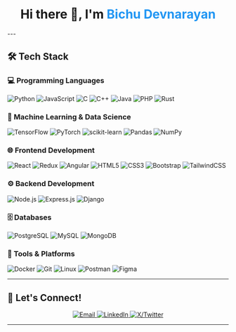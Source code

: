 <h1 align="center">Hi there 👋, I'm <span style="color:#2196F3;">Bichu Devnarayan</span></h1>
---

## 🛠️ Tech Stack

### 💻 Programming Languages
![Python](https://img.shields.io/badge/-Python-181717?style=flat&logo=python&logoColor=3776AB)
![JavaScript](https://img.shields.io/badge/-JavaScript-181717?style=flat&logo=javascript&logoColor=F7DF1E)
![C](https://img.shields.io/badge/-C-181717?style=flat&logo=c&logoColor=00599C)
![C++](https://img.shields.io/badge/-C++-181717?style=flat&logo=c%2B%2B&logoColor=00599C)
![Java](https://img.shields.io/badge/-Java-181717?style=flat&logo=java&logoColor=ED8B00)
![PHP](https://img.shields.io/badge/-PHP-181717?style=flat&logo=php&logoColor=777BB4)
![Rust](https://img.shields.io/badge/-Rust-181717?style=flat&logo=rust&logoColor=white)

### 🧠 Machine Learning & Data Science
![TensorFlow](https://img.shields.io/badge/-TensorFlow-181717?style=flat&logo=tensorflow&logoColor=FF6F00)
![PyTorch](https://img.shields.io/badge/-PyTorch-181717?style=flat&logo=pytorch&logoColor=EE4C2C)
![scikit-learn](https://img.shields.io/badge/-Scikit--Learn-181717?style=flat&logo=scikit-learn&logoColor=F7931E)
![Pandas](https://img.shields.io/badge/-Pandas-181717?style=flat&logo=pandas&logoColor=150458)
![NumPy](https://img.shields.io/badge/-NumPy-181717?style=flat&logo=numpy&logoColor=013243)

### 🌐 Frontend Development
![React](https://img.shields.io/badge/-React-181717?style=flat&logo=react&logoColor=61DAFB)
![Redux](https://img.shields.io/badge/-Redux-181717?style=flat&logo=redux&logoColor=764ABC)
![Angular](https://img.shields.io/badge/-Angular-181717?style=flat&logo=angular&logoColor=DD0031)
![HTML5](https://img.shields.io/badge/-HTML5-181717?style=flat&logo=html5&logoColor=E34F26)
![CSS3](https://img.shields.io/badge/-CSS3-181717?style=flat&logo=css3&logoColor=1572B6)
![Bootstrap](https://img.shields.io/badge/-Bootstrap-181717?style=flat&logo=bootstrap&logoColor=563D7C)
![TailwindCSS](https://img.shields.io/badge/-TailwindCSS-181717?style=flat&logo=tailwind-css&logoColor=38B2AC)

### ⚙️ Backend Development
![Node.js](https://img.shields.io/badge/-Node.js-181717?style=flat&logo=node.js&logoColor=339933)
![Express.js](https://img.shields.io/badge/-Express.js-181717?style=flat&logo=express&logoColor=white)
![Django](https://img.shields.io/badge/-Django-181717?style=flat&logo=django&logoColor=092E20)

### 🗄️ Databases
![PostgreSQL](https://img.shields.io/badge/-PostgreSQL-181717?style=flat&logo=postgresql&logoColor=336791)
![MySQL](https://img.shields.io/badge/-MySQL-181717?style=flat&logo=mysql&logoColor=005C84)
![MongoDB](https://img.shields.io/badge/-MongoDB-181717?style=flat&logo=mongodb&logoColor=47A248)

### 🧰 Tools & Platforms
![Docker](https://img.shields.io/badge/-Docker-181717?style=flat&logo=docker&logoColor=2496ED)
![Git](https://img.shields.io/badge/-Git-181717?style=flat&logo=git&logoColor=F05032)
![Linux](https://img.shields.io/badge/-Linux-181717?style=flat&logo=linux&logoColor=FCC624)
![Postman](https://img.shields.io/badge/-Postman-181717?style=flat&logo=postman&logoColor=FF6C37)
![Figma](https://img.shields.io/badge/-Figma-181717?style=flat&logo=figma&logoColor=F24E1E)

---

## 🤝 Let's Connect!

<p align="center">
  <a href="mailto:bichudnarayan@gmail.com">
    <img src="https://img.shields.io/badge/Email-D14836?style=for-the-badge&logo=gmail&logoColor=white" alt="Email"/>
  </a>
  <a href="https://www.linkedin.com/in/bichu-devnarayan-2b9b4b288/">
    <img src="https://img.shields.io/badge/LinkedIn-0077B5?style=for-the-badge&logo=linkedin&logoColor=white" alt="LinkedIn"/>
  </a>
  <a href="https://x.com/BichuDev_2005">
    <img src="https://img.shields.io/badge/X-1DA1F2?style=for-the-badge&logo=twitter&logoColor=white" alt="X/Twitter"/>
  </a>
</p>

---
